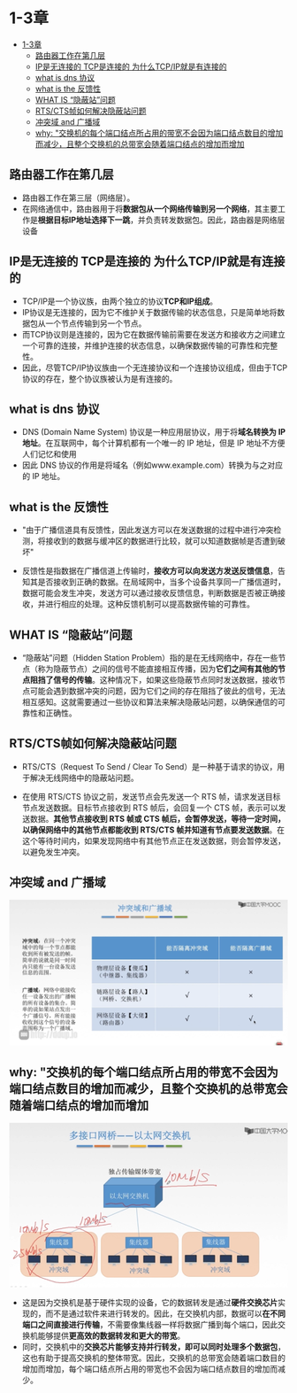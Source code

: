 # 1-3章

- [1-3章](#1-3章)
  - [路由器工作在第几层](#路由器工作在第几层)
  - [IP是无连接的 TCP是连接的 为什么TCP/IP就是有连接的](#ip是无连接的-tcp是连接的-为什么tcpip就是有连接的)
  - [what is dns 协议](#what-is-dns-协议)
  - [what is the 反馈性](#what-is-the-反馈性)
  - [WHAT IS “隐蔽站”问题](#what-is-隐蔽站问题)
  - [RTS/CTS帧如何解决隐蔽站问题](#rtscts帧如何解决隐蔽站问题)
  - [冲突域 and 广播域](#冲突域-and-广播域)
  - [why: "交换机的每个端口结点所占用的带宽不会因为端口结点数目的增加而减少，且整个交换机的总带宽会随着端口结点的增加而增加](#why-交换机的每个端口结点所占用的带宽不会因为端口结点数目的增加而减少且整个交换机的总带宽会随着端口结点的增加而增加)

## 路由器工作在第几层

- 路由器工作在第三层（网络层）。
- 在网络通信中，路由器用于将**数据包从一个网络传输到另一个网络**，其主要工作是**根据目标IP地址选择下一跳**，并负责转发数据包。因此，路由器是网络层设备

## IP是无连接的 TCP是连接的 为什么TCP/IP就是有连接的

- TCP/IP是一个协议族，由两个独立的协议**TCP和IP组成**。
- IP协议是无连接的，因为它不维护关于数据传输的状态信息，只是简单地将数据包从一个节点传输到另一个节点。
- 而TCP协议则是连接的，因为它在数据传输前需要在发送方和接收方之间建立一个可靠的连接，并维护连接的状态信息，以确保数据传输的可靠性和完整性。
- 因此，尽管TCP/IP协议族由一个无连接协议和一个连接协议组成，但由于TCP协议的存在，整个协议族被认为是有连接的。

## what is dns 协议

- DNS (Domain Name System) 协议是一种应用层协议，用于将**域名转换为 IP 地址**。在互联网中，每个计算机都有一个唯一的 IP 地址，但是 IP 地址不方便人们记忆和使用
- 因此 DNS 协议的作用是将域名（例如www.example.com）转换为与之对应的 IP 地址。

## what is the 反馈性

- "由于广播信道具有反馈性，因此发送方可以在发送数据的过程中进行冲突检测，将接收到的数据与缓冲区的数据进行比较，就可以知道数据帧是否遭到破坏"

- 反馈性是指数据在广播信道上传输时，**接收方可以向发送方发送反馈信息**，告知其是否接收到正确的数据。在局域网中，当多个设备共享同一广播信道时，数据可能会发生冲突，发送方可以通过接收反馈信息，判断数据是否被正确接收，并进行相应的处理。这种反馈机制可以提高数据传输的可靠性。

## WHAT IS “隐蔽站”问题

- “隐蔽站”问题（Hidden Station Problem）指的是在无线网络中，存在一些节点（称为隐蔽节点）之间的信号不能直接相互传播，因为**它们之间有其他的节点阻挡了信号的传输**。这种情况下，如果这些隐蔽节点同时发送数据，接收节点可能会遇到数据冲突的问题，因为它们之间的存在阻挡了彼此的信号，无法相互感知。这就需要通过一些协议和算法来解决隐蔽站问题，以确保通信的可靠性和正确性。

## RTS/CTS帧如何解决隐蔽站问题

- RTS/CTS（Request To Send / Clear To Send）是一种基于请求的协议，用于解决无线网络中的隐蔽站问题。

- 在使用 RTS/CTS 协议之前，发送节点会先发送一个 RTS 帧，请求发送目标节点发送数据。目标节点接收到 RTS 帧后，会回复一个 CTS 帧，表示可以发送数据。**其他节点接收到 RTS 帧或 CTS 帧后，会暂停发送，等待一定时间，以确保网络中的其他节点都能收到 RTS/CTS 帧并知道有节点要发送数据**。在这个等待时间内，如果发现网络中有其他节点正在发送数据，则会暂停发送，以避免发生冲突。

## 冲突域 and 广播域

![20230408172626](https://raw.githubusercontent.com/Logible/Image/main/note_image/20230408172626.png)

## why: "交换机的每个端口结点所占用的带宽不会因为端口结点数目的增加而减少，且整个交换机的总带宽会随着端口结点的增加而增加

![20230408172654](https://raw.githubusercontent.com/Logible/Image/main/note_image/20230408172654.png)

- 这是因为交换机是基于硬件实现的设备，它的数据转发是通过**硬件交换芯片**实现的，而不是通过软件来进行转发的。因此，在交换机内部，数据可以**在不同端口之间直接进行传输**，不需要像集线器一样将数据广播到每个端口，因此交换机能够提供**更高效的数据转发和更大的带宽**。
- 同时，交换机中的**交换芯片能够支持并行转发，即可以同时处理多个数据包**，这也有助于提高交换机的整体带宽。因此，交换机的总带宽会随着端口数目的增加而增加，每个端口结点所占用的带宽也不会因为端口结点数目的增加而减少。
